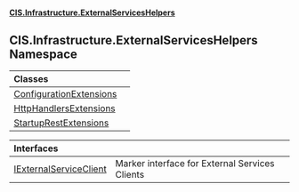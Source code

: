#### [CIS.Infrastructure.ExternalServicesHelpers](index.md 'index')

## CIS.Infrastructure.ExternalServicesHelpers Namespace

| Classes | |
| :--- | :--- |
| [ConfigurationExtensions](CIS.Infrastructure.ExternalServicesHelpers.ConfigurationExtensions.md 'CIS.Infrastructure.ExternalServicesHelpers.ConfigurationExtensions') | |
| [HttpHandlersExtensions](CIS.Infrastructure.ExternalServicesHelpers.HttpHandlersExtensions.md 'CIS.Infrastructure.ExternalServicesHelpers.HttpHandlersExtensions') | |
| [StartupRestExtensions](CIS.Infrastructure.ExternalServicesHelpers.StartupRestExtensions.md 'CIS.Infrastructure.ExternalServicesHelpers.StartupRestExtensions') | |

| Interfaces | |
| :--- | :--- |
| [IExternalServiceClient](CIS.Infrastructure.ExternalServicesHelpers.IExternalServiceClient.md 'CIS.Infrastructure.ExternalServicesHelpers.IExternalServiceClient') | Marker interface for External Services Clients |
